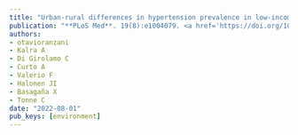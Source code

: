 ```yaml
---
title: "Urban-rural differences in hypertension prevalence in low-income and middle-income countries, 1990-2020: A systematic review and meta-analysis"
publication: "**PLoS Med**. 19(8):e1004079. <a href='https://doi.org/10.1371/journal.pmed.1004079' target='_blank' rel='noopener noreferrer'>10.1371/journal.pmed.1004079</a>"
authors:
- otavioranzani
- Kalra A
- Di Girolamo C
- Curto A
- Valerio F
- Halonen JI
- Basagaña X
- Tonne C
date: "2022-08-01"
pub_keys: [environment]
---
```

